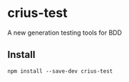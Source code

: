 # crius-test
A new generation testing tools for BDD

## Install
```shell
npm install --save-dev crius-test
```